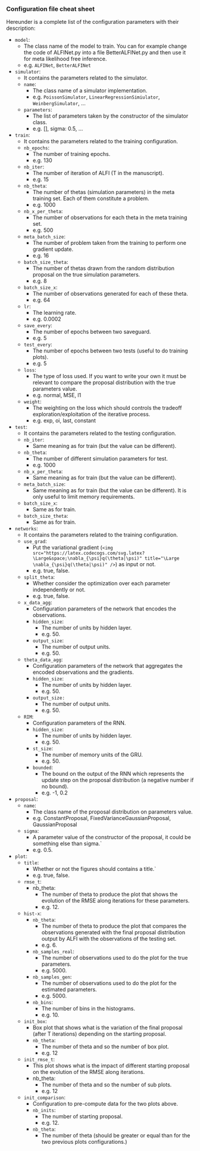 ### Configuration file cheat sheet
Hereunder is a complete list of the configuration parameters with their description:
- `model`:
  - The class name of the model to train. You can for example change the code of ALFINet.py into a file BetterALFINet.py and then use it for meta likelihood free inference.
  - e.g. `ALFINet`, `BetterALFINet`
- `simulator`:
    - It contains the parameters related to the simulator.
    - `name`:
      - The class name of a simulator implementation.
      - e.g. `PoissonSimulator`, `LinearRegressionSimiulator`, `WeinbergSimulator`, ...
    - `parameters`:
      - The list of parameters taken by the constructor of the simulator class.
      -  e.g. [], sigma: 0.5, ...
- `train`:
    - It contains the parameters related to the training configuration.
    - `nb_epochs`:
      - The number of training epochs.
      - e.g. 130
    - `nb_iter`:
      - The number of iteration of ALFI (T in the manuscript).
      - e.g. 15
    - `nb_theta`:
      - The number of thetas (simulation parameters) in the meta training set. Each of them constitute a problem.
      - e.g. 1000
    - `nb_x_per_theta`:
      - The number of observations for each theta in the meta training set.
      - e.g. 500
    - `meta_batch_size`:
      - The number of problem taken from the training to perform one gradient update.
      - e.g. 16
    - `batch_size_theta`:
      - The number of thetas drawn from the random distribution proposal on the true simulation parameters.
      - e.g. 8
    - `batch_size_x`:
      - The number of observations generated for each of these theta.
      - e.g. 64
    - `lr`:
      - The learning rate.
      - e.g. 0.0002
    - `save_every`:
      - The number of epochs between two saveguard.
      - e.g. 5
    - `test_every`:
      - The number of epochs between two tests (useful to do training plots).
      - e.g. 5
    - `loss`:
      - The type of loss used. If you want to write your own it must be relevant to compare the proposal distribution with the true parameters value.
      - e.g. normal, MSE, l1
    - `weight`:
      - The weighting on the loss which should controls the tradeoff exploration/exploitation of the iterative process.
      - e.g. exp, oi, last, constant
- `test`:
    - It contains the parameters related to the testing configuration.
    - `nb_iter`:
      - Same meaning as for train (but the value can be different).
    - `nb_theta`:
      - The number of different simulation parameters for test.
      - e.g. 1000
    - `nb_x_per_theta`:
      - Same meaning as for train (but the value can be different).
    - `meta_batch_size`:
      - Same meaning as for train (but the value can be different). It is only useful to limit memory requirements.
    - `batch_size_x`:
      - Same as for train.
    - `batch_size_theta`:
      - Same as for train.
- `networks`:
    - It contains the parameters related to the training configuration.
    - `use_grad`:
      - Put the variational gradient (`<img src="https://latex.codecogs.com/svg.latex?\Large&space;\nabla_{\psi}q(\theta|\psi)" title="\Large \nabla_{\psi}q(\theta|\psi)" />`) as input or not.
      - e.g. true, false.
    - `split_theta`:
      - Whether consider the optimization over each parameter independently or not.
      - e.g. true, false.
    - `x_data_agg`:
        - Configuration parameters of the network that encodes the observations.
        - `hidden_size`:
          - The number of units by hidden layer.
          - e.g. 50.
        - `output_size`:
          - The number of output units.
          - e.g. 50.
    - `theta_data_agg`:
      - Configuration parameters of the network that aggregates the encoded observations and the gradients.
      - `hidden_size`:
        - The number of units by hidden layer.
        - e.g. 50.
      - `output_size:`
        - The number of output units.
        - e.g. 50.
    - `RIM`:
        - Configuration parameters of the RNN.
        - `hidden_size`:
          - The number of units by hidden layer.
          - e.g. 50.
        - `st_size`:
          - The number of memory units of the GRU.
          - e.g. 50.
        - `bounded`:
          - The bound on the output of the RNN which represents the update step on the proposal distribution (a negative number if no bound).
          - e.g. -1, 0.2
- `proposal`:
    - `name`:
      - The class name of the proposal distribution on parameters value.
      - e.g. ConstantProposal, FixedVarianceGaussianProposal, GaussianProposal
    - `sigma`:
        - A parameter value of the constructor of the proposal, it could be something else than sigma.`
        - e.g. 0.5.
- `plot`:
    - `title`:
      - Whether or not the figures should contains a title.`
      - e.g. true, false.
    - `rmse_t`:
        - nb_theta:
          - The number of theta to produce the plot that shows the evolution of the RMSE along iterations for these parameters.
          - e.g. 12.
    - `hist-x`:
        - `nb_theta`:
          - The number of theta to produce the plot that compares the observations generated with the final proposal distribution output by ALFI with the observations of the testing set.
          - e.g. 6.
        - `nb_samples_real`:
          - The number of observations used to do the plot for the true parameters.
          - e.g. 5000.
        - `nb_samples_gen`:
          - The number of observations used to do the plot for the estimated parameters.
          - e.g. 5000.
        - `nb_bins`:
          - The number of bins in the histograms.
          - e.g. 10.
    - `init_box`:
        - Box plot that shows what is the variation of the final proposal (after T iterations) depending on the starting proposal.
        - `nb_theta`:
          - The number of theta and so the number of box plot.
          - e.g. 12
    - `init_rmse_t`:
        - This plot shows what is the impact of different starting proposal on the evolution of the RMSE along iterations.
        - nb_theta:
          - The number of theta and so the number of sub plots.
          - e.g. 12
    - `init_comparison`:
        - Configuration to pre-compute data for the two plots above.
        - `nb_inits`:
          - The number of starting proposal.
          - e.g. 12.
        - `nb_theta`:
          - The number of theta (should be greater or equal than for the two previous plots configurations.)
